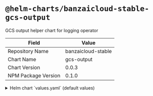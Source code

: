 # `@helm-charts/banzaicloud-stable-gcs-output`

GCS output helper chart for logging operator

| Field               | Value              |
| ------------------- | ------------------ |
| Repository Name     | banzaicloud-stable |
| Chart Name          | gcs-output         |
| Chart Version       | 0.0.3              |
| NPM Package Version | 0.1.0              |

<details>

<summary>Helm chart `values.yaml` (default values)</summary>

```yaml
bucketName: logging-test
secret:
  name: gcs
```

</details>
